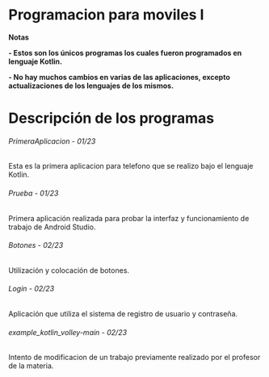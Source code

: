 # Programacion para moviles I

<!----Notas---->
**Notas**

**- Estos son los únicos programas los cuales fueron programados en lenguaje Kotlin.**

**- No hay muchos cambios en varias de las aplicaciones, excepto actualizaciones de los lenguajes de los mismos.**
<!----Separador de las notas---->

<!----Directorio con descripción de los programas---->
# Descripción de los programas
###### PrimeraAplicacion - 01/23
Esta es la primera aplicacion para telefono que se realizo bajo el lenguaje Kotlin.

<!----Separador---->

###### Prueba - 01/23
Primera aplicación realizada para probar la interfaz y funcionamiento de trabajo de Android Studio.

<!----Separador---->

###### Botones - 02/23
Utilización y colocación de botones.

<!----Separador---->

###### Login - 02/23
Aplicación que utiliza el sistema de registro de usuario y contraseña.

<!----Separador---->

###### example_kotlin_volley-main - 02/23
Intento de modificacion de un trabajo previamente realizado por el profesor de la materia.

<!----Separador del directorio con descripción de los programas---->